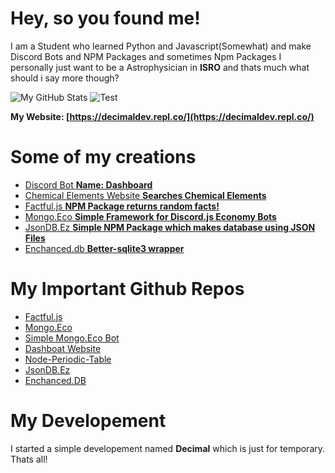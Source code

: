 # Hey, so you found me!

I am a Student who learned Python and Javascript(Somewhat) and make Discord Bots and NPM Packages and sometimes Npm Packages
I personally just want to be a Astrophysician in **ISRO** and thats much what should i say more though?

![My GitHub Stats](https://github-readme-stats.vercel.app/api?username=scientific-guy&count_private=true&show_icons=true&theme=tokyonight)
![Test](https://decimaldev.repl.co/)

**My Website: [https://decimaldev.repl.co/](https://decimaldev.repl.co/)**

# Some of my creations
- [Discord Bot **Name: Dashboard**](https://dashboat.repl.co/)
- [Chemical Elements Website **Searches Chemical Elements**](https://chemicalelements.glitch.me/)
- [Factful.js **NPM Package returns random facts!**](https://www.npmjs.com/package/factful.js)
- [Mongo.Eco **Simple Framework for Discord.js Economy Bots**](https://www.npmjs.com/package/mongo.eco)
- [JsonDB.Ez **Simple NPM Package which makes database using JSON Files**](https://www.npmjs.com/package/jsondb.ez)
- [Enchanced.db **Better-sqlite3 wrapper**](https://www.npmjs.com/package/enchanced.db)

# My Important Github Repos
- [Factful.js](https://github.com/Scientific-Guy/Factful.js)
- [Mongo.Eco](https://github.com/Scientific-Guy/mongo.eco)
- [Simple Mongo.Eco Bot](https://github.com/Scientific-Guy/Simple-Mongo.Eco-Bot)
- [Dashboat Website](https://github.com/Scientific-Guy/dashboat)
- [Node-Periodic-Table](https://github.com/Scientific-Guy/node-periodic-table)
- [JsonDB.Ez](https://github.com/Scientific-Guy/jsondb.ez)
- [Enchanced.DB](https://github.com/Scientific-Guy/enchanced.db)

# My Developement

I started a simple developement named **Decimal** which is just for temporary. Thats all!
